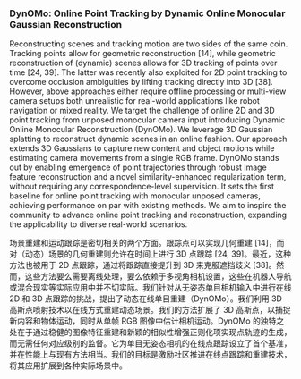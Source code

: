 ### DynOMo: Online Point Tracking by Dynamic Online Monocular Gaussian Reconstruction

Reconstructing scenes and tracking motion are two sides of the same coin. Tracking points allow for geometric reconstruction [14], while geometric reconstruction of (dynamic) scenes allows for 3D tracking of points over time [24, 39]. The latter was recently also exploited for 2D point tracking to overcome occlusion ambiguities by lifting tracking directly into 3D [38]. However, above approaches either require offline processing or multi-view camera setups both unrealistic for real-world applications like robot navigation or mixed reality. We target the challenge of online 2D and 3D point tracking from unposed monocular camera input introducing Dynamic Online Monocular Reconstruction (DynOMo). We leverage 3D Gaussian splatting to reconstruct dynamic scenes in an online fashion. Our approach extends 3D Gaussians to capture new content and object motions while estimating camera movements from a single RGB frame. DynOMo stands out by enabling emergence of point trajectories through robust image feature reconstruction and a novel similarity-enhanced regularization term, without requiring any correspondence-level supervision. It sets the first baseline for online point tracking with monocular unposed cameras, achieving performance on par with existing methods. We aim to inspire the community to advance online point tracking and reconstruction, expanding the applicability to diverse real-world scenarios.

场景重建和运动跟踪是密切相关的两个方面。跟踪点可以实现几何重建 [14]，而对（动态）场景的几何重建则允许在时间上进行 3D 点跟踪 [24, 39]。最近，这种方法也被用于 2D 点跟踪，通过将跟踪直接提升到 3D 来克服遮挡歧义 [38]。然而，这些方法要么需要离线处理，要么依赖于多视角相机设置，这些在机器人导航或混合现实等实际应用中并不切实际。我们针对从无姿态单目相机输入中进行在线 2D 和 3D 点跟踪的挑战，提出了动态在线单目重建（DynOMo）。我们利用 3D 高斯点喷射技术以在线方式重建动态场景。我们的方法扩展了 3D 高斯点，以捕捉新内容和物体运动，同时从单帧 RGB 图像中估计相机运动。DynOMo 的独特之处在于通过稳健的图像特征重建和新颖的相似性增强正则化项实现点轨迹的生成，而无需任何对应级别的监督。它为单目无姿态相机的在线点跟踪设立了首个基准，并在性能上与现有方法相当。我们的目标是激励社区推进在线点跟踪和重建技术，将其应用扩展到各种实际场景中。
